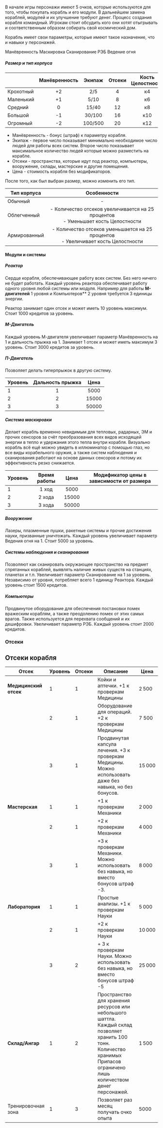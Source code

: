 В начале игры персонажи имеют 5 очков, которые используются для того, чтобы покупать корабль и его модули. В дальнейшем замена кораблей, модулей и их улучшение требуют денег.
Процесс создания корабля командный. Игрокам стоит обсудить кого они хотят отыгрывать и соответственным образом собирать свой космический дом.

Корабль имеет свои параметры, которые имеют такое назначение, что и навыки у персонажей.

Манёвренность
Маскировка
Сканирование
РЭБ
Ведение огня


##### Размер и тип корпуса

|           | Манёвренность | Экипаж  | Отсеки | Кость Целостности | Цена  |
| --------- | :-----------: | :-----: | :----: | :---------------: | :---: |
| Крохотный |      +2       |   2/5   |   4    |        к4         | 5000  |
| Маленький |      +1       |  5/10   |   8    |        к6         | 10000 |
| Средний   |       0       |  15/40  |   12   |        к8         | 20000 |
| Большой   |      -1       | 30/100  |   16   |        к10        | 40000 |
| Огромный  |      -2       | 100/500 |   20   |        к12        | 80000 |

- Манёвренность - бонус (штраф) к параметру корабля.
- Экипаж - первое число показывает минимально необходимое число людей для работы всех систем. Второе число показывает максимальное количество людей которые можно разместить на корабле.
- Отсеки - пространства, которые идут под реактор, компьютеры, вооружение, склады, мастерские и другие помещения.
- Цена - стоимость корабля без модификаторов.


После того, как был выбран размер, можно изменить его тип. 

| Тип корпуса  |                                     Особенности                                     |
| ------------ | :---------------------------------------------------------------------------------: |
| Обычный      |                                          -                                          |
| Облегченный  | - Количество отсеков увеличивается на 25 процентов<br>- Уменьшает кость Целостности |
| Армированный | - Количество отсеков уменьшается на 25 процентов<br>- Увеличивает кость Целостности |


#### Модули и системы


##### Реактор
Сердце корабля, обеспечивающее работу всех систем. Без него ничего не будет работать.
Каждый уровень реактора обеспечивает работу одного уровня любой системы или модуля. 
Например для работы **М-двигателей** 1 уровня и Компьютеров** 2 уровня требуется 3 единицы энергии.

Реактор занимает один отсек и может иметь 10 уровень максимум. 
Стоит 1000 кредитов за уровень.

##### М-Двигатель

Каждый уровень М-двигателя увеличивает параметр Манёвренность на 1 и дальность прыжка на 1. Занимает 1 отсек и может иметь максимум 3 уровень.
Стоит 3000 кредитов за уровень.

##### П-Двигатель

Позволяет делать гиперпрыжок в другую систему. 

| Уровень | Дальность прыжка | Цена  |
| ------- | :--------------: | :---: |
| 1       |        1         | 5000  |
| 2       |        2         | 15000 |
| 3       |        3         | 50000 |

##### Система маскировки

Делает корабль временно невидимым для тепловых, радарных, ЭМ и прочих сенсоров за счёт преобразования всех видов исходящей энергии в тепло и удержания этого тепла внутри корабля. Визуально корабль всё ещё можно увидеть в иллюминатор с помощью глаз, но все виды корабельного оружия, а также систем наблюдения и сканирования работают на основе данных сенсоров и потому их эффективность резко снижается.

| Уровень | Время работы | Цена  | Модификатор цены в зависимости от размера |
| ------- | :----------: | :---: | ----------------------------------------- |
| 1       |    1 ход     | 5000  |                                           |
| 2       |    2 хода    | 15000 |                                           |
| 3       |    3 хода    | 50000 |                                           |

##### Вооружение

Лазеры, плазменные пушки, ракетные системы и прочие достижения науки, призванные уничтожать. Каждый уровень увеличивает параметр Ведения огня на 1. Стоит 5000 за уровень.

##### Системы наблюдения и сканирования

Позволяют как сканировать окружающее пространство на предмет спрятанных кораблей, выявлять наличие живых существ на станциях, планетах и т.п.
Увеличивает параметр Сканирование на 1 за уровень. Независимо от уровня, потребляет всего 1 единицу Реактора. 
Каждый уровень стоит 1500 кредитов.

##### Компьютеры

Продвинутое оборудование для обеспечения постановки помех вражеским кораблям, а также преодолению помех от этих самых врагов. Также используется для перехвата сообщений и их дешифровки. Увеличивает параметр РЭБ.
Каждый уровень стоит 2000 кредитов.




### Отсеки
## Отсеки корабля

| **Отсек**             | **Уровень** | Отсеки | **Описание**                                                                                                                                                                         | **Цена** |
| --------------------- | ----------- | ------ | ------------------------------------------------------------------------------------------------------------------------------------------------------------------------------------ | -------- |
| **Медицинский отсек** | 1           | 1      | Койки и аптечки. +1 к проверкам Медицины                                                                                                                                             | 2 500    |
|                       | 2           | 1      | Оборудование для операций. +2 к проверкам Медицины                                                                                                                                   | 7 500    |
|                       | 3           | 1      | Продвинутая капсула лечения. +3 к проверкам Медицины. Можно использовать даже без навыка, но без бонусов.                                                                            | 15 000   |
| **Мастерская**        | 1           | 1      | +1 к проверкам Механики                                                                                                                                                              | 2 000    |
|                       | 2           | 1      | +2 к проверкам Механики                                                                                                                                                              | 4 000    |
|                       | 3           | 1      | +3 к проверкам Механики. Можно использовать без навыка, но вместо бонусов штраф -3.                                                                                                  | 8 000    |
| **Лаборатория**       | 1           | 1      | Простые анализы. +1 к проверкам Науки                                                                                                                                                | 5 000    |
|                       | 2           | 1      | +2 к проверкам Науки                                                                                                                                                                 | 10 000   |
|                       | 3           | 2      | + 3 к проверкам Науки. Можно использовать без навыка, но вместо бонусов штраф -5                                                                                                     | 25 000   |
| **Склад/Ангар**       | 1           | 2      | Пространство для хранения ресурсов или небольшого шаттла. <br>Каждый склад позволяет хранить 100 тонн.<br>Количество хранимых Припасов ограничено лишь количеством денег персонажей. | 1 500    |
| Тренировочная зона    | 1           | 3      | Позволяет раз месяц получать очко опыта                                                                                                                                              | 5000     |



